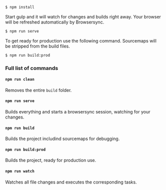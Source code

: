 ```BASH
$ npm install
```

Start gulp and it will watch for changes and builds right away. Your browser will be refreshed automatically by Browsersync.

```BASH
$ npm run serve
```

To get ready for production use the following command. Sourcemaps will be stripped from the build files.

```BASH
$ npm run build:prod
```

### Full list of commands

#### `npm run clean`

Removes the entire `build` folder.

#### `npm run serve`

Builds everything and starts a browsersync session, watching for your changes.

#### `npm run build`

Builds the project includind sourcemaps for debugging.

#### `npm run build:prod`

Builds the project, ready for production use.

#### `npm run watch`

Watches all file changes and executes the corresponding tasks.
